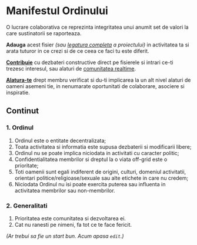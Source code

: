 # Manifestul Ordinului

O lucrare colaborativa ce reprezinta integritatea unui anumit set de valori la care sustinatorii se raporteaza.

**Adauga** acest fisier *(sau [legatura completa](https://github.com/ordinul/manifesto) a proiectului)* in activitatea ta si arata tuturor in ce crezi si de ce ceea ce faci tu este diferit.

**[Contribuie](https://github.com/ordinul/manifesto/issues)** cu dezbateri constructive direct pe fisierele si intrari ce-ti trezesc interesul, sau alaturi de [comunitatea realtime](https://discord.gg/PvGUY7S).

**[Alatura-te](https://github.com/ordinul/manifesto/blob/master/docs/MEMBERS.md)** drept membru verificat si du-ti implicarea la un alt nivel alaturi de oameni asemeni tie, in nenumarate oportunitati de colaborare, asociere si inspiratie.

## Continut

### 1. Ordinul

1. Ordinul este o entitate decentralizata;
2. Toata activitatea si informatia este supusa dezbaterii si modificarii libere;
3. Ordinul nu se poate implica niciodata in activitati cu caracter politic;
4. Confidentialitatea membrilor si dreptul la o viata off-grid este o prioritate;
5. Toti oamenii sunt egali indiferent de origini, culturi, domeniul activitatii, orientari politice/religioase/sexuale sau alte etichete in care nu credem;
6. Niciodata Ordinul nu isi poate exercita puterea sau influenta in activitatea membrilor sau non-membrilor.

### 2. Generalitati

1. Prioritatea este comunitatea si dezvoltarea ei.
2. Cat nu ranesti pe nimeni, fa tot ce te face fericit.

*(Ar trebui sa fie un start bun. Acum apasa `edit`.)*
